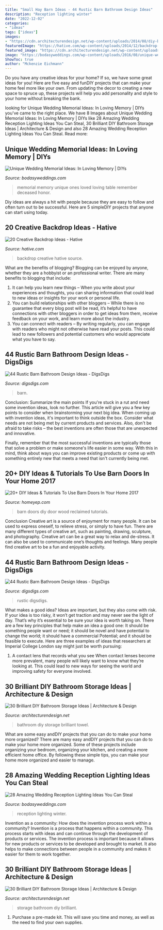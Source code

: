 ```yaml
---
title: "Small Hay Barn Ideas - 44 Rustic Barn Bathroom Design Ideas"
description: "Reception lighting winter"
date: "2022-12-02"
categories:
- "ideas"
tags: ["ideas"]
images:
- "https://cdn.architecturendesign.net/wp-content/uploads/2014/08/diy-bathroom-storage-ideas-7.jpg"
featuredImage: "https://hative.com/wp-content/uploads/2014/12/backdrop-ideas/15-creative-backdrop-ideas.jpg"
featured_image: "https://cdn.architecturendesign.net/wp-content/uploads/2014/08/diy-bathroom-storage-ideas-6.jpg"
image: "https://bodasyweddings.com/wp-content/uploads/2016/08/unique-wedding-memorial-ideas.jpg"
ShowToc: true
author: "Mckenzie Eichmann"
---
```



Do you have any creative ideas for your home? If so, we have some great ideas for you! Here are five easy and funDIY projects that can make your home feel more like your own. From updating the decor to creating a new space to spruce up, these projects will help you add personality and style to your home without breaking the bank.

	

		
looking for Unique Wedding Memorial Ideas: In Loving Memory | DIYs you've came to the right place. We have 8 Images about Unique Wedding Memorial Ideas: In Loving Memory | DIYs like 28 Amazing Wedding Reception Lighting Ideas You Can Steal, 30 Brilliant DIY Bathroom Storage Ideas | Architecture &amp; Design and also 28 Amazing Wedding Reception Lighting Ideas You Can Steal. Read more:
		
    
## Unique Wedding Memorial Ideas: In Loving Memory | DIYs

<img loading=lazy src="https://bodasyweddings.com/wp-content/uploads/2016/08/unique-wedding-memorial-ideas.jpg" onerror="this.onerror=null;this.src='https://tse2.mm.bing.net/th?id=OIP.o7QNo_6b8ho0Vf9n93MgPgHaLG&amp;pid=15.1';" alt="Unique Wedding Memorial Ideas: In Loving Memory | DIYs">

_Source: bodasyweddings.com_

>memorial memory unique ones loved loving table remember deceased honor. 

	

Diy ideas are always a hit with people because they are easy to follow and often turn out to be successful. Here are 5 simpleDIY projects that anyone can start using today.

    
## 20 Creative Backdrop Ideas - Hative

<img loading=lazy src="https://hative.com/wp-content/uploads/2014/12/backdrop-ideas/15-creative-backdrop-ideas.jpg" onerror="this.onerror=null;this.src='https://tse4.mm.bing.net/th?id=OIP.jwmRt-z7T6XjPxgeV9cKIgHaLH&amp;pid=15.1';" alt="20 Creative Backdrop Ideas - Hative">

_Source: hative.com_

>backdrop creative hative source. 

	

What are the benefits of blogging?
Blogging can be enjoyed by anyone, whether they are a hobbyist or an professional writer. There are many benefits to blogging that include: 
1. It can help you learn new things – When you write about your experiences and thoughts, you can sharing information that could lead to new ideas or insights for your work or personal life. 
2. You can build relationships with other bloggers – While there is no guarantee that every blog post will be read, it’s helpful to have connections with other bloggers in order to get ideas from them, receive feedback on your work, and learn more about the industry. 
3. You can connect with readers – By writing regularly, you can engage with readers who might not otherwise have read your posts. This could lead to new followers and potential customers who would appreciate what you have to say. 

    
## 44 Rustic Barn Bathroom Design Ideas - DigsDigs

<img loading=lazy src="https://www.digsdigs.com/photos/rustic-barn-bathrooms-29.jpg" onerror="this.onerror=null;this.src='https://tse1.mm.bing.net/th?id=OIP.3eifer1IxdGm-7mN7CuQowAAAA&amp;pid=15.1';" alt="44 Rustic Barn Bathroom Design Ideas - DigsDigs">

_Source: digsdigs.com_

>barn. 

	

Conclusion: Summarize the main points
If you're stuck in a rut and need some invention ideas, look no further. This article will give you a few key points to consider when brainstorming your next big idea.
When coming up with invention ideas, it's important to think outside the box. Consider what needs are not being met by current products and services. Also, don't be afraid to take risks – the best inventions are often those that are unexpected and innovative.

Finally, remember that the most successful inventions are typically those that solve a problem or make someone's life easier in some way. With this in mind, think about ways you can improve existing products or come up with something entirely new that meets a need that isn't currently being met.

    
## 20+ DIY Ideas &amp; Tutorials To Use Barn Doors In Your Home 2017

<img loading=lazy src="http://homeyep.com/wp-content/uploads/2017/02/barn-doors-in-home/9-use-barn-doors-in-your-home.jpg" onerror="this.onerror=null;this.src='https://tse2.mm.bing.net/th?id=OIP.5suT45U7yFBI-OawR6yx6AHaLM&amp;pid=15.1';" alt="20+ DIY Ideas &amp; Tutorials To Use Barn Doors In Your Home 2017">

_Source: homeyep.com_

>barn doors diy door wood reclaimed tutorials. 

	

Conclusion
Creative art is a source of enjoyment for many people. It can be used to express oneself, to relieve stress, or simply to have fun. There are many different types of creative art, such as painting, drawing, sculpture, and photography.
Creative art can be a great way to relax and de-stress. It can also be used to communicate one’s thoughts and feelings. Many people find creative art to be a fun and enjoyable activity.

    
## 44 Rustic Barn Bathroom Design Ideas - DigsDigs

<img loading=lazy src="https://www.digsdigs.com/photos/rustic-barn-bathrooms-24.jpg" onerror="this.onerror=null;this.src='https://tse4.mm.bing.net/th?id=OIP.Y-A_K9W2m1BB1KgIU65edgAAAA&amp;pid=15.1';" alt="44 Rustic Barn Bathroom Design Ideas - DigsDigs">

_Source: digsdigs.com_

>rustic digsdigs. 

	

What makes a good idea?
Ideas are important, but they also come with risk. If your idea is too risky, it won’t get traction and may never see the light of day. That’s why it’s essential to be sure your idea is worth taking on. There are a few key principles that help make an idea a good one: It should be something people want or need; it should be novel and have potential to change the world; it should have a commercial Potential; and it should be feasible to execute. Here are three examples of ideas that researchers at Imperial College London say might just be worth pursuing: 
1. A contact lens that records what you see When contact lenses become more prevalent, many people will likely want to know what they’re looking at. This could lead to new ways for seeing the world and improving safety for everyone involved.

    
## 30 Brilliant DIY Bathroom Storage Ideas | Architecture &amp; Design

<img loading=lazy src="https://cdn.architecturendesign.net/wp-content/uploads/2014/08/diy-bathroom-storage-ideas-6.jpg" onerror="this.onerror=null;this.src='https://tse2.mm.bing.net/th?id=OIP.Ibk-XO5S4kP3dWCW49u41gHaJ4&amp;pid=15.1';" alt="30 Brilliant DIY Bathroom Storage Ideas | Architecture &amp; Design">

_Source: architecturendesign.net_

>bathroom diy storage brilliant towel. 

	

What are some easy andDIY projects that you can do to make your home more organized?
There are many easy andDIY projects that you can do to make your home more organized. Some of these projects include organizing your bedroom, organizing your kitchen, and creating a more efficient home office. By following these simple tips, you can make your home more organized and easier to manage.

    
## 28 Amazing Wedding Reception Lighting Ideas You Can Steal

<img loading=lazy src="https://bodasyweddings.com/wp-content/uploads/2018/01/winter-wedding.jpg" onerror="this.onerror=null;this.src='https://tse2.mm.bing.net/th?id=OIP.gEcxy8HueJXJGArJg2icjwHaLH&amp;pid=15.1';" alt="28 Amazing Wedding Reception Lighting Ideas You Can Steal">

_Source: bodasyweddings.com_

>reception lighting winter. 

	

Invention as a community: How does the invention process work within a community?
Invention is a process that happens within a community. This process starts with ideas and can continue through the development of products or services. The invention process is important because it allows for new products or services to be developed and brought to market. It also helps to make connections between people in a community and makes it easier for them to work together.

    
## 30 Brilliant DIY Bathroom Storage Ideas | Architecture &amp; Design

<img loading=lazy src="https://cdn.architecturendesign.net/wp-content/uploads/2014/08/diy-bathroom-storage-ideas-7.jpg" onerror="this.onerror=null;this.src='https://tse4.mm.bing.net/th?id=OIP.SWMV8u34vxFvanTNIgEJhQHaNK&amp;pid=15.1';" alt="30 Brilliant DIY Bathroom Storage Ideas | Architecture &amp; Design">

_Source: architecturendesign.net_

>storage bathroom diy brilliant. 

	

1. Purchase a pre-made kit. This will save you time and money, as well as the need to find your own supplies.

